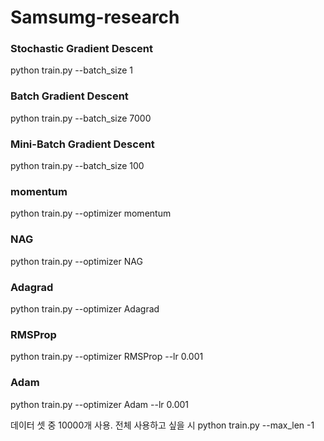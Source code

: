 # Samsumg-research

### Stochastic Gradient Descent 
python train.py --batch_size 1
### Batch Gradient Descent
python train.py --batch_size 7000
### Mini-Batch Gradient Descent
python train.py --batch_size 100

### momentum
python train.py --optimizer momentum
### NAG
python train.py --optimizer NAG
### Adagrad
python train.py --optimizer Adagrad
### RMSProp
python train.py --optimizer RMSProp --lr 0.001
### Adam
python train.py --optimizer Adam --lr 0.001

데이터 셋 중 10000개 사용. 전체 사용하고 싶을 시 
python train.py --max_len -1